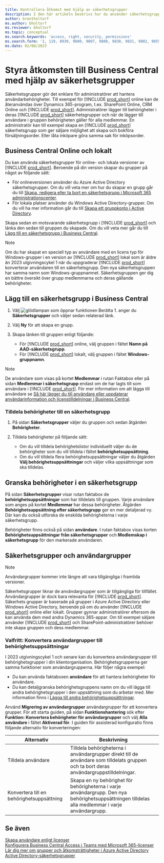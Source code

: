 ```yaml
---
title: Kontrollera åtkomst med hjälp av säkerhetsgrupper
description: I den här artikeln beskrivs hur du använder säkerhetsgrupper för att definiera användarbehörigheter.
author: brentholtorf
ms.author: bholtorf
ms.reviewer: bholtorf
ms.topic: conceptual
ms.search.keywords: 'access, right, security, permissions'
ms.search.form: '1, 119, 8930, 9800, 9807, 9808, 9830, 9831, 9802, 9855, 9862'
ms.date: 02/08/2023
---
```


# <a name="control-access-to-business-central-using-security-groups" />Styra åtkomsten till Business Central med hjälp av säkerhetsgrupper

Säkerhetsgrupper gör det enklare för administratörer att hantera användarbehörigheter. Till exempel för [!INCLUDE [prod_short](includes/prod_short.md)] online kan de återanvändas över Dynamics 365-program, t.ex.  SharePoint Online, CRM Online och [!INCLUDE [prod_short](includes/prod_short.md)]. Administratörer lägger till behörigheter i deras [!INCLUDE [prod_short](includes/prod_short.md)] säkerhetsgrupper och när de lägger till användare i gruppen behörigheten gäller för alla medlemmar. En administratör kan till exempel skapa en [!INCLUDE [prod_short](includes/prod_short.md)] säkerhetsgrupp som ger säljare möjlighet att skapa och bokföra försäljningsorder. Eller låta inköpare göra samma sak för inköpsorder.

## <a name="business-central-online-and-on-premises" />Business Central Online och lokalt

Du kan använda säkerhetsgrupper för online- och lokala versioner av [!INCLUDE [prod_short](includes/prod_short.md)]. Beroende på din version skapar du grupper på något av följande sätt:

* För onlineversionen använder du Azure Active Directory säkerhetsgrupper. Om du vill veta mer om hur du skapar en grupp går du till [Skapa, redigera eller ta bort en säkerhetsgrupp i Microsoft 365 administrationscenter](/microsoft-365/admin/email/create-edit-or-delete-a-security-group).
* För lokala platser använder du Windows Active Directory-grupper. Om du vill ha mer information går du till [Skapa ett gruppkonto i Active Directory](/windows/security/operating-system-security/network-security/windows-firewall/create-a-group-account-in-active-directory).

Skapa sedan en motsvarande säkerhetsgrupp i [!INCLUDE [prod_short](includes/prod_short.md)] och länka den sedan till gruppen du skapade. Om du vill veta mer går du till [Lägg till en säkerhetsgrupp i Business Central](#add-a-security-group-in-business-central).

> [!NOTE]
> Om du har skapat en speciell typ av användare med en licens typ för Windows-grupper i en version av [!INCLUDE [prod_short](includes/prod_short.md)] lokal som är äldre än 2023 utgivningscykel 1 när du uppgraderar [!INCLUDE [prod_short](includes/prod_short.md)] konverterar användaren till en säkerhetsgrupp. Den nya säkerhetsgruppen har samma namn som Windows-gruppnamnet. Säkerhetsgruppen ger dig en bättre översikt över grupp medlemmarna och deras gällande behörigheter.

## <a name="add-a-security-group-in-business-central" />Lägg till en säkerhetsgrupp i Business Central

1. Välj ![glödlampan som öppnar funktionen Berätta 1.](media/ui-search/search_small.png "Berätta för mig vad du vill göra") anger du **Säkerhetsgrupper** och väljer sedan relaterad länk.
1. Välj **Ny** för att skapa en grupp.
1. Skapa länken till gruppen enligt följande:

    * För [!INCLUDE [prod_short](includes/prod_short.md)] online, välj gruppen i fältet **Namn på AAD-säkerhetsgrupp**.
    * För [!INCLUDE [prod_short](includes/prod_short.md)] lokalt, välj gruppen i fältet **Windows-gruppnamn**.

> [!NOTE]
> De användare som visas på kortet **Medlemmar** i rutan Faktabox eller på sidan **Medlemmar i säkerhetsgrupp** endast om de har lagts till som användare i [!INCLUDE [prod_short](includes/prod_short.md)]. För mer information om att lägga till användare se [Så här lägger du till användare eller uppdaterar användarinformation och licenstilldelningar i Business Central](ui-how-users-permissions.md#adduser).  

### <a name="assign-permissions-to-a-security-group" />Tilldela behörigheter till en säkerhetsgrupp

1. På sidan **Säkerhetsgrupper** väljer du gruppen och sedan åtgärden **Behörigheter**.
1. Tilldela behörigheter på följande sätt:

    * Om du vill tilldela behörighetslistor individuellt väljer du de behörigheter som du vill tilldela i fältet **behörighetsuppsättning**.
    * Om du vill tilldela flera behörighetsuppsättningar väljer du åtgärden **Välj behörighetsuppsättningar** och väljer vilka uppsättningar som ska tilldelas.

## <a name="review-the-permissions-in-a-security-group" />Granska behörigheter i en säkerhetsgrupp

På sidan **Säkerhetsgrupper** visar rutan faktabox de **behörighetsuppsättningar** som har tilldelats till gruppen. Varje användare som anges på kortet **Medlemmar** har dessa behörigheter. Åtgärden **Behörighetsuppsättning efter säkerhetsgrupp** ger en mer detaljerad vy. Där kan du också utforska de enskilda behörigheterna i varje säkerhetsgrupp.

Behörigheter finns också på sidan **användare**. I rutan faktabox visas korten **Behörighetsuppsättningar från säkerhetsgrupper** och **Medlemskap i säkerhetsgrupp** för den markerade användaren.

## <a name="security-groups-and-user-groups" />Säkerhetsgrupper och användargrupper

> [!NOTE]
> Användargrupper kommer inte längre att vara tillgängliga i framtida versioner.

Säkerhetsgrupper liknar de användargrupper som är tillgängliga för tillfället. Användargrupper är dock bara relevanta för [!INCLUDE [prod_short](includes/prod_short.md)]. Säkerhets grupper är baserade på grupper i Azure Active Directory eller Windows Active Directory, beroende på om du använder [!INCLUDE [prod_short](includes/prod_short.md)] online eller lokalt. Grupper gynnar administratörer eftersom de kan använda dem med andra Dynamics 365-appar. Om till exempel säljare använder [!INCLUDE [prod_short](includes/prod_short.md)] och SharePoint-administratörer behöver inte skapa gruppen och dess medlemmar.

### <a name="optional-convert-user-groups-to-permission-sets" />Valfritt: Konvertera användargrupper till behörighetsuppsättningar

I 2023 utgivningscykel 1 och senare kan du konvertera användargrupper till behörighetsgrupper i din klientorganisation. Behörighetsgrupperna ger samma funktioner som användargrupperna. Här följer några exempel:

* Du kan använda faktaboxen **användare** för att hantera behörigheter för användare.
* Du kan detaljgranska behörighetsgruppens namn om du vill lägga till andra behörighetsgrupper i den uppsättning som du arbetar med. Mer information finns i [Lägga till andra behörighetsuppsättningar](ui-define-granular-permissions.md#to-add-other-permission-sets).

Använd **Migrering av användargrupper** användargrupper för att konvertera grupper. För att starta guiden, på sidan **Funktionshantering** sök efter **Funktion: Konvertera behörigheter för användargrupper** och välj **Alla användare** i fältet **Aktiverad för**. I guiden för assisterad konfiguratio finns följande alternativ för konverteringen:

|Alternativ  |Beskrivning  |
|---------|---------|
|Tilldela användare     | Tilldela behörigheterna i användargrupper direkt till de användare som tilldelats gruppen och ta bort deras användargruppstilldelningar.        |
|Konvertera till en behörighetsuppsättning     | Skapa en ny behörighet för behörigheterna i varje användargrupp. Den nya behörighetsuppsättningen tilldelas alla medlemmar i varje användargrupp.          |

## <a name="see-also" />Se även

[Skapa användare enligt licenser](ui-how-users-permissions.md)  
[Konfigurera Business Central Access i Teams med Microsoft 365-licenser](admin-access-with-m365-license-setup.md)  
[Lär dig mer om grupper och åtkomsträttigheter i Azure Active Directory](/azure/active-directory/fundamentals/concept-learn-about-groups)  
[Active Directory-säkerhetsgrupper](/windows-server/identity/ad-ds/manage/understand-security-groups)  
